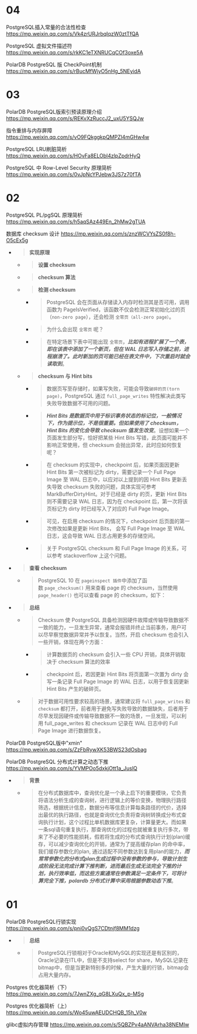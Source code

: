 
# 04

PostgreSQL插入常量的合法性检查 https://mp.weixin.qq.com/s/Vk4zrURJrbqIqzW0ztTfQA

PostgreSQL 虚拟文件描述符 https://mp.weixin.qq.com/s/rkKC1eTXNRUCqCOf3oxe5A

PolarDB PostgreSQL 版 CheckPoint机制 https://mp.weixin.qq.com/s/rBucMfWjyO5nHg_5NEyidA

# 03

PolarDB PostgreSQL版索引预读原理介绍 https://mp.weixin.qq.com/s/REKvXzRuccJ2_uxU5YSQJw

指令重排与内存屏障 https://mp.weixin.qq.com/s/vO9FQkggkpQMPZl4mGHw4w

PostgreSQL LRU刷脏简析 https://mp.weixin.qq.com/s/HOvFa8ELObl4zlpZpdrHyQ

PostgreSQL 中 Row-Level Security 原理简析 https://mp.weixin.qq.com/s/0vJpNcYPJebw3JS7z70fTA

# 02

PostgreSQL PL/pgSQL 原理简析 https://mp.weixin.qq.com/s/h5aqSAz449En_2hMw2gTUA

数据库 checksum 设计 https://mp.weixin.qq.com/s/znzWCVYsZS0f8h-O5cEx5g
- > **实现原理**
  * > **设置 checksum**
  * > **checksum 算法**
  * > **检测 checksum**
    + > PostgreSQL 会在页面从存储读入内存时检测其是否可用，调用函数为 PageIsVerified，该函数不仅会检测正常初始化过的页（`non-zero page`），还会检测 `全零页（all-zero page）`。
    + > 为什么会出现 `全零页` 呢？
    + > 在特定场景下表中可能出现 `全零页`，***比如有进程扩展了一个表，即在该表中添加了一个新页，但在 WAL 日志写入存储之前，进程崩溃了。此时新加的页可能已经在表文件中，下次重启时就会读取到***。
  * > **checksum 与 Hint bits**
    + > 数据页写至存储时，如果写失败，可能会导致`破碎的页(torn page)`，PostgreSQL 通过 `full_page_writes` 特性解决此类写失败导致数据不可用的问题。
    + > ***Hint Bits 是数据页中用于标识事务状态的标记位，一般情况下，作为提示位，不是很重要。但如果使用了 checksum，Hint Bits 的变化会导致 checksum 值发生改变***。设想如果一个页面发生部分写，恰好把某些 Hint Bits 写错，此页面可能并不影响正常使用，但 checksum 会抛出异常，此时应如何恢复呢？
    + > 在 checksum 的实现中，checkpoint 后，如果页面因更新 Hint Bits 第一次被标记为 dirty，需要记录一个 Full Page Image 至 WAL 日志中，以应对以上提到的因 Hint Bits 更新丢失导致 checksum 失败的问题，具体实现可参考 MarkBufferDirtyHint。对于已经是 dirty 的页，更新 Hint Bits 则不需要记录 WAL 日志，因为在 checkpoint 后，第一次将该页标记为 dirty 时已经写入了对应的 Full Page Image。
    + > 可见，在启用 checksum 的情况下，checkpoint 后页面的第一次修改如果是更新 Hint Bits， 会写 Full Page Image 至 WAL 日志，这会导致 WAL 日志占用更多的存储空间。
    + > 关于 PostgreSQL checksum 和 Full Page Image 的关系，可以参考 stackoverflow 上这个问题。
- > **查看 checksum**
  * > PostgreSQL 10 在 `pageinspect 插件`中添加了函数 `page_checksum()` 用来查看 page 的 checksum，当然使用 `page_header()` 也可以查看 page 的 checksum，如下：
- > **总结**
  * > Checksum 使 PostgreSQL 具备检测因硬件故障或传输导致数据不一致的能力，一旦发生异常，通常会报错并终止当前事务，用户可以尽早察觉数据异常并予以恢复。当然，开启 checksum 也会引入一些开销，体现在两个方面：
    + > 计算数据页的 checksum 会引入一些 CPU 开销，具体开销取决于 checksum 算法的效率
    + > checkpoint 后，若因更新 Hint Bits 将页面第一次置为 dirty 会写一条记录 Full Page Image 的 WAL 日志，以用于恢复因更新 Hint Bits 产生的破碎页。
  * > 对于数据可用性要求较高的场景，通常建议将 `full_page_writes` 和 `checksum` 都打开，前者用于避免写失败导致的数据缺失，后者用于尽早发现因硬件或传输导致数据不一致的场景，一旦发现，可以利用 full_page_writes 和 checksum 记录在 WAL 日志中的 Full Page Image 进行数据恢复。

PolarDB PostgreSQL版中"xmin" https://mp.weixin.qq.com/s/ZzFbRywXK53BWS23dOsbag

PolarDB PostgreSQL 分布式计算之动态下推 https://mp.weixin.qq.com/s/YVMPOo5dxkjOtt1a_JuslQ
- > **背景**
  * > 在分布式数据库中，查询优化是一个承上启下的重要模块，它负责将语法分析生成的查询树，进行逻辑上的等价变换，物理执行路径筛选，根据统计信息，数据分布等信息计算每条路径的代价，选择出最优的执行路径，也就是查询优化负责将查询树转换成分布式查询执行计划，这个过程比单机数据库更复杂，计算量更大。而如果一条sql语句重复执行，那查询优化的过程也就被重复执行多次，带来了不必要的性能损耗，假若将生成的分布式查询执行计划(plan)缓存，可以减少查询优化的开销，通常为了提高缓存plan 的命中率，我们缓存参数化的plan, 通过适配不同参数达到复用plan的能力，***而常常参数化的分布式plan生成过程中没有参数的参与，导致计划生成阶段无法完成计算下推判断，进而最后生成无法完全下推的计划，执行效率低，而这些方案通常在参数满足一定条件下，可将计算完全下推，polardb 分布式计算中采用根据参数动态下推***。

# 01

PolarDB PostgreSQL行锁实现 https://mp.weixin.qq.com/s/pni0vQgS7CDtnjf8MM1dzg
- > **总结**
  * > PostgreSQL行锁相对于Oracle和MySQL的实现还是有区别的，Oracle记录在ITL中，但是不支持select for share，MySQL记录在bitmap中，但是当更新特别多的时候，产生大量的行锁，bitmap会占用大量内存。

Postgres 优化器简析（下） https://mp.weixin.qq.com/s/7JwnZXg_qG8LXuQx_p-MSg

Postgres 优化器简析（上） https://mp.weixin.qq.com/s/Wo45uwAEUDCHQB_15h_V0w

glibc虚拟内存管理 https://mp.weixin.qq.com/s/5QBZPv4aANVArha38NEMIw
